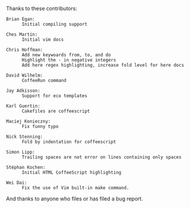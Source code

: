 Thanks to these contributors:

    Brian Egan:
          Initial compiling support

    Ches Martin:
          Initial vim docs

    Chris Hoffman:
          Add new keywoards from, to, and do
          Highlight the - in negative integers
          Add here regex highlighting, increase fold level for here docs

    David Wilhelm:
          CoffeeRun command

    Jay Adkisson:
          Support for eco templates

    Karl Guertin:
          Cakefiles are coffeescript

    Maciej Konieczny:
          Fix funny typo

    Nick Stenning:
          Fold by indentation for coffeescript

    Simon Lipp:
          Trailing spaces are not error on lines containing only spaces

    Stéphan Kochen:
          Initial HTML CoffeeScript highlighting

    Wei Dai:
          Fix the use of Vim built-in make command.

And thanks to anyone who files or has filed a bug report.
